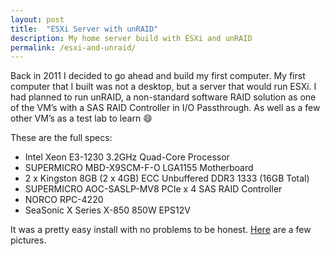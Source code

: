```yaml
---
layout: post
title:  "ESXi Server with unRAID"
description: My home server build with ESXi and unRAID
permalink: /esxi-and-unraid/
---
```


Back in 2011 I decided to go ahead and build my first computer.  My first computer that I built was not a desktop, but a server that would run ESXi.  I had planned to run unRAID, a non-standard software RAID solution as one of the VM’s with a SAS RAID Controller in I/O Passthrough.  As well as a few other VM’s as a test lab to learn :smile:

These are the full specs:

- Intel Xeon E3-1230 3.2GHz Quad-Core Processor
- SUPERMICRO MBD-X9SCM-F-O LGA1155 Motherboard
- 2 x Kingston 8GB (2 x 4GB) ECC Unbuffered DDR3 1333 (16GB Total)
- SUPERMICRO AOC-SASLP-MV8 PCIe x 4 SAS RAID Controller
- NORCO RPC-4220
- SeaSonic X Series X-850 850W EPS12V

It was a pretty easy install with no problems to be honest.  [Here][1] are a few pictures.

[1]: http://imgur.com/a/Inr7c#0
